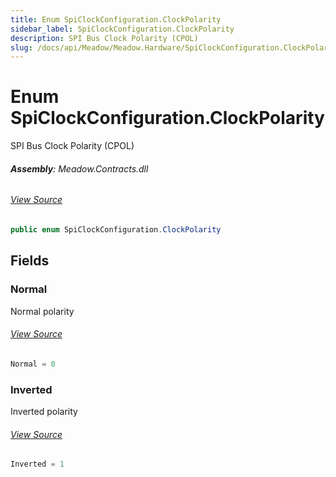 ```yaml
---
title: Enum SpiClockConfiguration.ClockPolarity
sidebar_label: SpiClockConfiguration.ClockPolarity
description: SPI Bus Clock Polarity (CPOL)
slug: /docs/api/Meadow/Meadow.Hardware/SpiClockConfiguration.ClockPolarity
---
```

# Enum SpiClockConfiguration.ClockPolarity
SPI Bus Clock Polarity (CPOL)

###### **Assembly**: Meadow.Contracts.dll
###### [View Source](https://github.com/WildernessLabs/Meadow.Contracts.git/blob/develop/Source/Meadow.Contracts/Hardware/SpiClockConfiguration.cs#L23)
```csharp title="Declaration"
public enum SpiClockConfiguration.ClockPolarity
```
## Fields
### Normal
Normal polarity
###### [View Source](https://github.com/WildernessLabs/Meadow.Contracts.git/blob/develop/Source/Meadow.Contracts/Hardware/SpiClockConfiguration.cs#L28)
```csharp title="Declaration"
Normal = 0
```
### Inverted
Inverted polarity
###### [View Source](https://github.com/WildernessLabs/Meadow.Contracts.git/blob/develop/Source/Meadow.Contracts/Hardware/SpiClockConfiguration.cs#L32)
```csharp title="Declaration"
Inverted = 1
```
